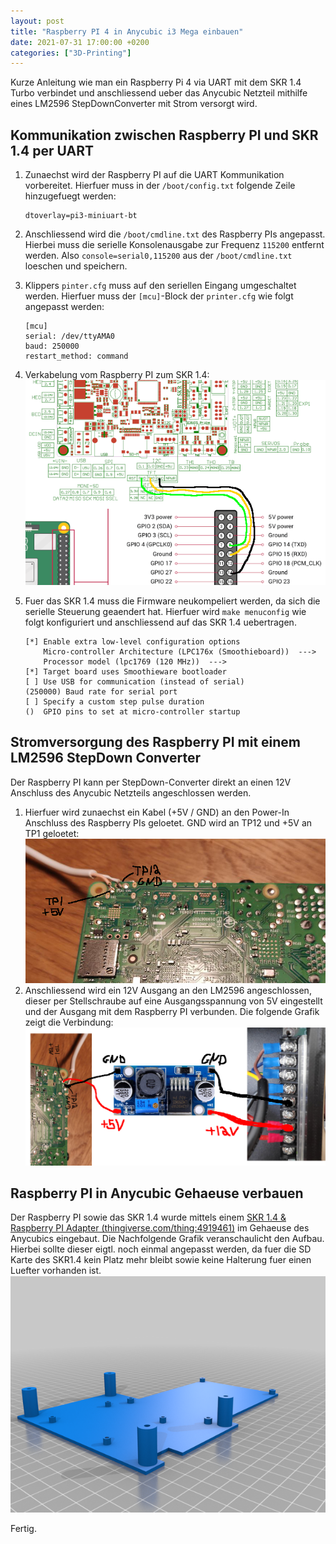 ```yaml
---
layout: post
title: "Raspberry PI 4 in Anycubic i3 Mega einbauen"
date: 2021-07-31 17:00:00 +0200
categories: ["3D-Printing"]
---
```

Kurze Anleitung wie man ein Raspberry Pi 4 via UART mit dem SKR 1.4 Turbo verbindet und anschliessend ueber das Anycubic Netzteil mithilfe eines LM2596 StepDownConverter mit Strom versorgt wird.

## Kommunikation zwischen Raspberry PI und SKR 1.4 per UART
1. Zunaechst wird der Raspberry PI auf die UART Kommunikation vorbereitet. Hierfuer muss in der `/boot/config.txt` folgende Zeile hinzugefuegt werden:
    ```
    dtoverlay=pi3-miniuart-bt
    ```
2. Anschliessend wird die `/boot/cmdline.txt` des Raspberry PIs angepasst. Hierbei muss die serielle Konsolenausgabe zur Frequenz `115200` entfernt werden. Also `console=serial0,115200` aus der `/boot/cmdline.txt` loeschen und speichern.
3. Klippers `pinter.cfg` muss auf den seriellen Eingang umgeschaltet werden. Hierfuer muss der `[mcu]`-Block der `printer.cfg` wie folgt angepasst werden:
    ```
    [mcu]
    serial: /dev/ttyAMA0
    baud: 250000
    restart_method: command
    ```
4. Verkabelung vom Raspberry PI zum SKR 1.4:
    ![SKR_14_RASPBERRY_PI_UART_CONNECT](/assets/images/2021-07-31_SKR1_4-Raspberry-PI-UART-Connection.png)

5. Fuer das SKR 1.4 muss die Firmware neukompeliert werden, da sich die serielle Steuerung geaendert hat. Hierfuer wird `make menuconfig` wie folgt konfiguriert und anschliessend auf das SKR 1.4 uebertragen.
    ```
    [*] Enable extra low-level configuration options
        Micro-controller Architecture (LPC176x (Smoothieboard))  --->
        Processor model (lpc1769 (120 MHz))  --->
    [*] Target board uses Smoothieware bootloader
    [ ] Use USB for communication (instead of serial)
    (250000) Baud rate for serial port
    [ ] Specify a custom step pulse duration
    ()  GPIO pins to set at micro-controller startup
    ```


## Stromversorgung des Raspberry PI mit einem LM2596 StepDown Converter
Der Raspberry PI kann per StepDown-Converter direkt an einen 12V Anschluss des Anycubic Netzteils angeschlossen werden.

1. Hierfuer wird zunaechst ein Kabel (+5V / GND) an den Power-In Anschluss des Raspberry PIs geloetet. GND wird an TP12 und +5V an TP1 geloetet:
   ![Raspberry_PI_LOETSTELLE](/assets/images/2021-08-01_pi-powerin.png) 
2. Anschliessend wird ein 12V Ausgang an den LM2596 angeschlossen, dieser per Stellschraube auf eine Ausgangsspannung von 5V eingestellt und der Ausgang mit dem Raspberry PI verbunden. Die folgende Grafik zeigt die Verbindung:
   ![Raspberry_PI_POWERCOMPLETE](/assets/images/2021-08-01_pi-power-complete.png)

## Raspberry PI in Anycubic Gehaeuse verbauen
Der Raspberry PI sowie das SKR 1.4 wurde mittels einem [SKR 1.4 & Raspberry PI Adapter (thingiverse.com/thing:4919461)](https://www.thingiverse.com/thing:4919461) im Gehaeuse des Anycubics eingebaut. Die Nachfolgende Grafik veranschaulicht den Aufbau. Hierbei sollte dieser eigtl. noch einmal angepasst werden, da fuer die SD Karte des SKR1.4 kein Platz mehr bleibt sowie keine Halterung fuer einen Luefter vorhanden ist.
    ![Raspberry PI & SKR1.4 Adapter](/assets/images/2021-07-31_I3_MEGA_S_SKR1_4_MOUNT.png)

Fertig.